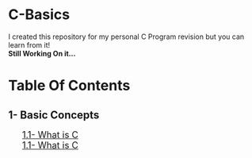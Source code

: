 # C-Basics

I created this repository for my personal C Program revision but you can learn from it! </br>
**Still Working On it...**

# Table Of Contents

## 1- Basic Concepts

&emsp;&emsp;<font size = "4">[1.1- What is C](/1-%20Basic%20Concepts/1.1-%20What%20is%20C.md)</font> </br>
&emsp;&emsp;<font size = "4">[1.1- What is C](/1-%20Basic%20Concepts/1.2-%20Hello%20World!.md)</font> </br>
